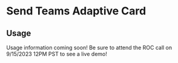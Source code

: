 # Send Teams Adaptive Card

## Usage

Usage information coming soon! Be sure to attend the ROC call on 9/15/2023 12PM PST to see a live demo!
